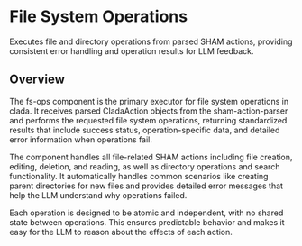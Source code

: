 # File System Operations

Executes file and directory operations from parsed SHAM actions, providing consistent error handling and operation results for LLM feedback.

## Overview

The fs-ops component is the primary executor for file system operations in clada. It receives parsed CladaAction objects from the sham-action-parser and performs the requested file system operations, returning standardized results that include success status, operation-specific data, and detailed error information when operations fail.

The component handles all file-related SHAM actions including file creation, editing, deletion, and reading, as well as directory operations and search functionality. It automatically handles common scenarios like creating parent directories for new files and provides detailed error messages that help the LLM understand why operations failed.

Each operation is designed to be atomic and independent, with no shared state between operations. This ensures predictable behavior and makes it easy for the LLM to reason about the effects of each action.